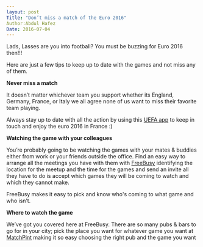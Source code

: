 ```yaml
---
layout: post
Title: "Don’t miss a match of the Euro 2016"
Author:Abdul Hafez
Date: 2016-07-04
---
```


Lads, Lasses are you into football? You must be buzzing for Euro 2016 then!!!

Here are just a few tips to keep up to date with the games and not miss <!--more--> any of them.

**Never miss a match**

It doesn’t matter whichever team you support whether its England, Germany, France, or Italy we all agree none of us want to miss their favorite team playing.

Always stay up to date with all the action by using this [UEFA app](http://www.uefa.com/uefaeuro/news/newsid=2313462.html) to keep in touch and enjoy the euro 2016 in France  :) 

**Watching the game with your colleagues**

You’re probably going to be watching the games with your mates & buddies either from work or your friends outside the office. Find an easy way to arrange all the meetings you have with them with [FreeBusy](https://freebusy.io/) identifying the location for the meetup and the time for the games and send an invite all they have to do is accept which games they will be coming to watch and which they cannot make.

FreeBusy makes it easy to pick and know who's coming to what game and who isn’t.

**Where to watch the game**

We’ve got you covered here at FreeBusy. There are so many pubs & bars to go for in your city; pick the place you want for whatever game you want at [MatchPint](http://www.matchpint.co.uk/watch-live-euro-2016) making it so easy choosing the right pub and the game you want 
